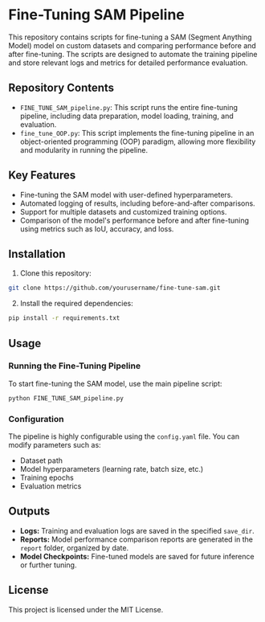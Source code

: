 
# Fine-Tuning SAM Pipeline

This repository contains scripts for fine-tuning a SAM (Segment Anything Model) model on custom datasets and comparing performance before and after fine-tuning. The scripts are designed to automate the training pipeline and store relevant logs and metrics for detailed performance evaluation.

## Repository Contents

- `FINE_TUNE_SAM_pipeline.py`: This script runs the entire fine-tuning pipeline, including data preparation, model loading, training, and evaluation.
- `fine_tune_OOP.py`: This script implements the fine-tuning pipeline in an object-oriented programming (OOP) paradigm, allowing more flexibility and modularity in running the pipeline.

## Key Features

- Fine-tuning the SAM model with user-defined hyperparameters.
- Automated logging of results, including before-and-after comparisons.
- Support for multiple datasets and customized training options.
- Comparison of the model's performance before and after fine-tuning using metrics such as IoU, accuracy, and loss.

## Installation

1. Clone this repository:

```bash
git clone https://github.com/yourusername/fine-tune-sam.git
```

2. Install the required dependencies:

```bash
pip install -r requirements.txt
```

## Usage

### Running the Fine-Tuning Pipeline

To start fine-tuning the SAM model, use the main pipeline script:

```bash
python FINE_TUNE_SAM_pipeline.py
```

### Configuration

The pipeline is highly configurable using the `config.yaml` file. You can modify parameters such as:

- Dataset path
- Model hyperparameters (learning rate, batch size, etc.)
- Training epochs
- Evaluation metrics

## Outputs

- **Logs:** Training and evaluation logs are saved in the specified `save_dir`.
- **Reports:** Model performance comparison reports are generated in the `report` folder, organized by date.
- **Model Checkpoints:** Fine-tuned models are saved for future inference or further tuning.


## License

This project is licensed under the MIT License.
